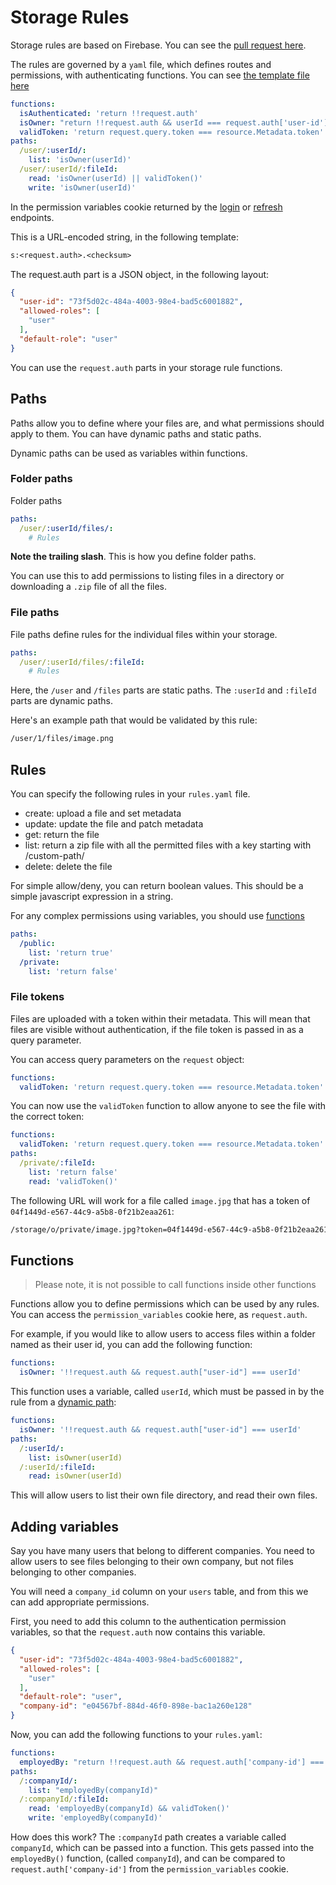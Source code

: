 # Storage Rules

Storage rules are based on Firebase. You can see the [pull request here](https://github.com/nhost/hasura-backend-plus/pull/144).

The rules are governed by a `yaml` file, which defines routes and permissions, with authenticating functions. You can see [the template file here](https://github.com/nhost/hasura-backend-plus/blob/master/custom/storage-rules/rules.yaml)

``` yaml
functions:
  isAuthenticated: 'return !!request.auth'
  isOwner: "return !!request.auth && userId === request.auth['user-id']"
  validToken: 'return request.query.token === resource.Metadata.token'
paths:
  /user/:userId/:
    list: 'isOwner(userId)'
  /user/:userId/:fileId:
    read: 'isOwner(userId) || validToken()'
    write: 'isOwner(userId)'
```

In the permission variables cookie returned by the [login]() or [refresh]() endpoints.

This is a URL-encoded string, in the following template:

``` txt
s:<request.auth>.<checksum>
```

The request.auth part is a JSON object, in the following layout:

``` json
{
  "user-id": "73f5d02c-484a-4003-98e4-bad5c6001882",
  "allowed-roles": [
    "user"
  ],
  "default-role": "user"
}
```

You can use the `request.auth` parts in your storage rule functions.

## Paths

Paths allow you to define where your files are, and what permissions should apply to them. You can have dynamic paths and static paths.

Dynamic paths can be used as variables within functions.

### Folder paths

Folder paths

``` yaml
paths:
  /user/:userId/files/:
    # Rules
```

**Note the trailing slash**. This is how you define folder paths.

You can use this to add permissions to listing files in a directory or downloading a `.zip` file of all the files.

### File paths

File paths define rules for the individual files within your storage.

``` yaml
paths:
  /user/:userId/files/:fileId:
    # Rules
```

Here, the `/user` and `/files` parts are static paths. The `:userId` and `:fileId` parts are dynamic paths.

Here's an example path that would be validated by this rule:

``` txt
/user/1/files/image.png
```

## Rules

You can specify the following rules in your `rules.yaml` file.

- create: upload a file and set metadata
- update: update the file and patch metadata
- get: return the file
- list: return a zip file with all the permitted files with a key starting with /custom-path/
- delete: delete the file

For simple allow/deny, you can return boolean values. This should be a simple javascript expression in a string.

For any complex permissions using variables, you should use [functions](#functions)

``` yaml
paths:
  /public:
    list: 'return true'
  /private:
    list: 'return false'
```

### File tokens

Files are uploaded with a token within their metadata. This will mean that files are visible without authentication, if the file token is passed in as a query parameter.

You can access query parameters on the `request` object:

``` yaml
functions:
  validToken: 'return request.query.token === resource.Metadata.token'
```

You can now use the `validToken` function to allow anyone to see the file with the correct token:

``` yaml
functions:
  validToken: 'return request.query.token === resource.Metadata.token'
paths:
  /private/:fileId:
    list: 'return false'
    read: 'validToken()'
```

The following URL will work for a file called `image.jpg` that has a token of `04f1449d-e567-44c9-a5b8-0f21b2eaa261`:

``` txt
/storage/o/private/image.jpg?token=04f1449d-e567-44c9-a5b8-0f21b2eaa261
```

## Functions

> Please note, it is not possible to call functions inside other functions

Functions allow you to define permissions which can be used by any rules. You can access the `permission_variables` cookie here, as `request.auth`.

For example, if you would like to allow users to access files within a folder named as their user id, you can add the following function:

``` yaml
functions:
  isOwner: '!!request.auth && request.auth["user-id"] === userId'
```

This function uses a variable, called `userId`, which must be passed in by the rule from a [dynamic path](#folder-paths):

``` yaml
functions:
  isOwner: '!!request.auth && request.auth["user-id"] === userId'
paths:
  /:userId/:
    list: isOwner(userId)
  /:userId/:fileId:
    read: isOwner(userId)
```

This will allow users to list their own file directory, and read their own files.

## Adding variables

Say you have many users that belong to different companies. You need to allow users to see files belonging to their own company, but not files belonging to other companies.

You will need a `company_id` column on your `users` table, and from this we can add appropriate permissions.

First, you need to add this column to the authentication permission variables, so that the `request.auth` now contains this variable.

``` json
{
  "user-id": "73f5d02c-484a-4003-98e4-bad5c6001882",
  "allowed-roles": [
    "user"
  ],
  "default-role": "user",
  "company-id": "e04567bf-884d-46f0-898e-bac1a260e128"
}
```

Now, you can add the following functions to your `rules.yaml`:

``` yaml
functions:
  employedBy: "return !!request.auth && request.auth['company-id'] === companyId"
paths:
  /:companyId/:
    list: "employedBy(companyId)"
  /:companyId/:fileId:
    read: 'employedBy(companyId) && validToken()'
    write: 'employedBy(companyId)'
```

How does this work? The `:companyId` path creates a variable called `companyId`, which can be passed into a function.
This gets passed into the `employedBy()` function, (called `companyId`), and can be compared to `request.auth['company-id']` from the `permission_variables` cookie.
